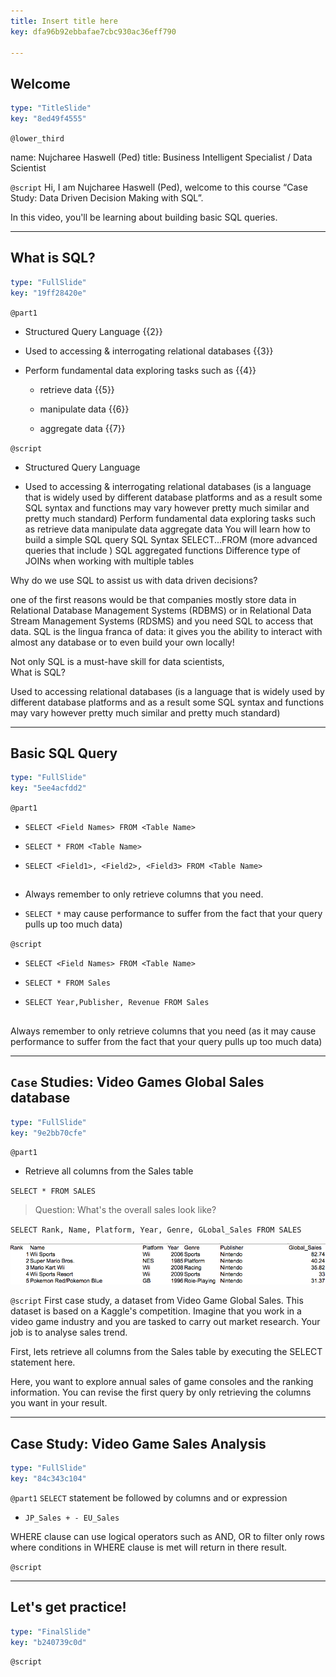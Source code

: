 ```yaml
---
title: Insert title here
key: dfa96b92ebbafae7cbc930ac36eff790

---
```

## Welcome

```yaml
type: "TitleSlide"
key: "8ed49f4555"
```

`@lower_third`

name: Nujcharee Haswell (Ped)
title: Business Intelligent Specialist / Data Scientist


`@script`
Hi, I am Nujcharee Haswell (Ped), welcome to this course “Case Study: Data Driven Decision Making with SQL”. 

In this video, you'll be learning about building basic SQL queries.


---
## What is SQL?

```yaml
type: "FullSlide"
key: "19ff28420e"
```

`@part1`
- Structured Query Language {{2}}

- Used to accessing & interrogating relational databases {{3}}

- Perform fundamental data exploring tasks such as {{4}}

    - retrieve data {{5}}

    - manipulate data {{6}}

    - aggregate data {{7}}


`@script`
- Structured Query Language

- Used to accessing & interrogating relational databases (is a language that is widely used by different database platforms and as a result some SQL syntax and functions may vary however pretty much similar and pretty much standard)
Perform fundamental data exploring tasks such as 
retrieve data
manipulate data 
aggregate data 
You will learn how to build a simple SQL query
SQL Syntax SELECT...FROM
(more advanced queries that include ) SQL aggregated functions
Difference type of JOINs when working with multiple tables




Why do we use SQL to assist us with data driven decisions? 

one of the first reasons would be that companies mostly store data in Relational Database Management Systems (RDBMS) or in Relational Data Stream Management Systems (RDSMS) and you need SQL to access that data. SQL is the lingua franca of data: it gives you the ability to interact with almost any database or to even build your own locally!

Not only SQL is a must-have skill for data scientists,  
What is SQL?

Used to accessing relational databases (is a language that is widely used by different database platforms and as a result some SQL syntax and functions may vary however pretty much similar and pretty much standard)


---
## Basic SQL Query

```yaml
type: "FullSlide"
key: "5ee4acfdd2"
```

`@part1`
- `SELECT <Field Names> FROM <Table Name> ` 

- `SELECT * FROM <Table Name>`
 
- `SELECT <Field1>, <Field2>, <Field3> FROM <Table Name>`

## <PICTURE>

- Always remember to only retrieve columns that you need. 

- `SELECT *` may cause performance to suffer from the fact that your query pulls up too much data)


`@script`
- `SELECT <Field Names> FROM <Table Name> ` 

- `SELECT * FROM Sales`
 
- `SELECT Year,Publisher, Revenue FROM Sales`

## <PICTURE>

Always remember to only retrieve columns that you need (as it may cause performance to suffer from the fact that your query pulls up too much data)


---
## `Case` Studies: Video Games Global Sales database

```yaml
type: "FullSlide"
key: "9e2bb70cfe"
```

`@part1`
- Retrieve all columns from the Sales table

`SELECT * FROM SALES`

> Question:  What's the overall sales look like?

`SELECT Rank, Name, Platform, Year, Genre, GLobal_Sales FROM SALES`

![](https://github.com/nujcharee/courses/blob/master/Screen%20Shot%202018-09-15%20at%2023.52.37.png?raw=True)


`@script`
First case study, a dataset from Video Game Global Sales. This dataset is based on a Kaggle's competition. Imagine that you work in a video game industry and you are tasked to carry out market research. Your job is to analyse sales trend. 

First, lets retrieve all columns from the Sales table by executing the SELECT statement here. 

Here, you want to explore annual sales of game consoles and the ranking information. You can revise the first query by only retrieving the columns you want in your result.


---
## Case Study: Video Game Sales Analysis

```yaml
type: "FullSlide"
key: "84c343c104"
```

`@part1`
`SELECT` statement be followed by columns and or expression

- `JP_Sales + - EU_Sales`

WHERE clause can use logical operators such as AND, OR to filter  only rows where conditions in WHERE clause is met will return in there result.


`@script`



---
## Let's get practice!

```yaml
type: "FinalSlide"
key: "b240739c0d"
```

`@script`


